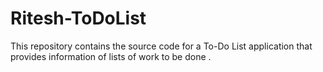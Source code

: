 # Ritesh-ToDoList
This repository contains the source code for a To-Do List application that provides  information of  lists of work to be done .
